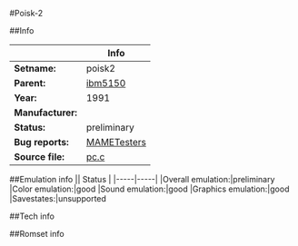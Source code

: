 #Poisk-2

##Info

||Info|
|-----|-----|
|**Setname:**|poisk2
|**Parent:**|[ibm5150](ibm5150.md)
|**Year:**|1991
|**Manufacturer:**|<unknown>
|**Status:**|preliminary
|**Bug reports:**|[MAMETesters](http://mametesters.org/view_all_set.php?type=1&temporary=y&search=pc.c)
|**Source file:**|[pc.c](https://github.com/mamedev/mame/blob/master/src/mess/drivers/pc.c)

##Emulation info
|| Status |
|-----|-----|
|Overall emulation:|preliminary
|Color emulation:|good
|Sound emulation:|good
|Graphics emulation:|good
|Savestates:|unsupported

##Tech info

##Romset info

<!--- START OF EDITED COMMENT DO NOT TOUCH TEXT ABOVE-->
